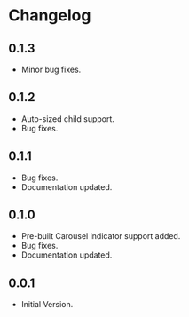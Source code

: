 # Changelog


## 0.1.3

* Minor bug fixes.


## 0.1.2

* Auto-sized child support.
* Bug fixes.

## 0.1.1

* Bug fixes.
* Documentation updated.

## 0.1.0

* Pre-built Carousel indicator support added.
* Bug fixes.
* Documentation updated.


## 0.0.1

* Initial Version.
